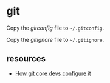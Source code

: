 # git

Copy the _gitconfig_ file to `~/.gitconfig`.

Copy the _gitignore_ file to `~/.gitignore`.

## resources

- [How git core devs configure it](https://blog.gitbutler.com/how-git-core-devs-configure-git)
